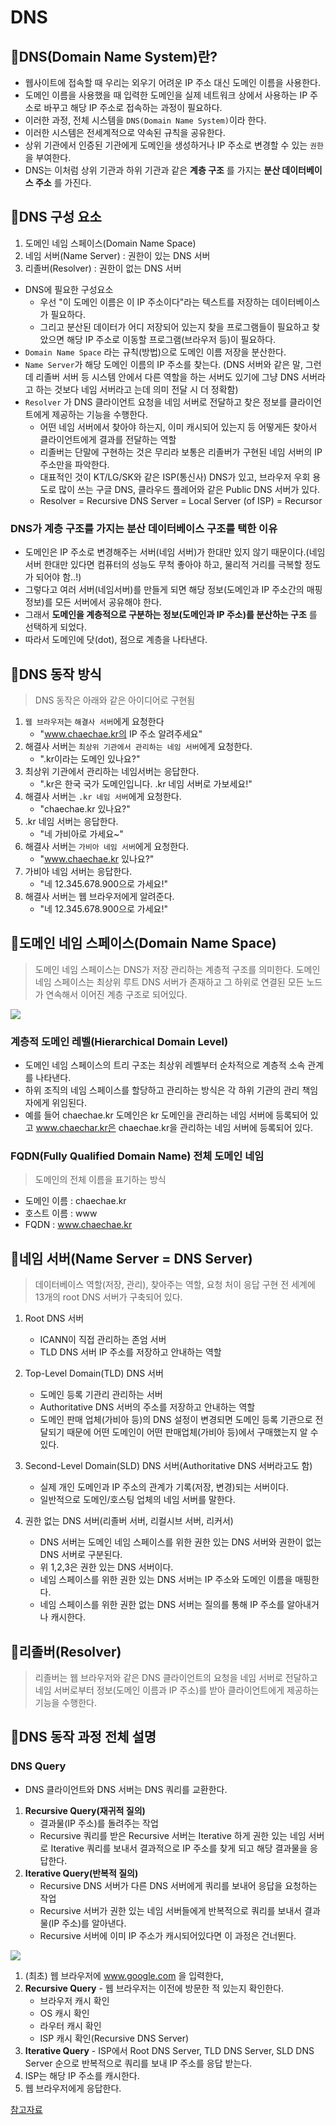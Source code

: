 # DNS

## 🎈DNS(Domain Name System)란?
- 웹사이트에 접속할 때 우리는 외우기 어려운 IP 주소 대신 도메인 이름을 사용한다.
- 도메인 이름을 사용했을 때 입력한 도메인을 실제 네트워크 상에서 사용하는 IP 주소로 바꾸고 해당 IP 주소로 접속하는 과정이 필요하다.
- 이러한 과정, 전체 시스템을 `DNS(Domain Name System)`이라 한다.
- 이러한 시스템은 전세계적으로 약속된 규칙을 공유한다.
- 상위 기관에서 인증된 기관에게 도메인을 생성하거나 IP 주소로 변경할 수 있는 `권한`을 부여한다.
- DNS는 이처럼 상위 기관과 하위 기관과 같은 **계층 구조** 를 가지는 **분산 데이터베이스 주소** 를 가진다.

## 🎈DNS 구성 요소
1. 도메인 네임 스페이스(Domain Name Space)
2. 네임 서버(Name Server) : 권한이 있는 DNS 서버
3. 리졸버(Resolver) : 권한이 없는 DNS 서버

- DNS에 필요한 구성요소
	- 우선 "이 도메인 이름은 이 IP 주소이다"라는 텍스트를 저장하는 데이터베이스가 필요하다.
	- 그리고 분산된 데이터가 어디 저장되어 있는지 찾을 프로그램들이 필요하고 찾았으면 해당 IP 주소로 이동할 프로그램(브라우저 등)이 필요하다.
- `Domain Name Space` 라는 규칙(방법)으로 도메인 이름 저장을 분산한다.
- `Name Server`가 해당 도메인 이름의 IP 주소를 찾는다. (DNS 서버와 같은 말, 그런데 리졸버 서버 등 시스템 안에서 다른 역할을 하는 서버도 있기에 그냥 DNS 서버라고 하는 것보다 네임 서버라고 는데 의미 전달 시 더 정확함)
- `Resolver` 가 DNS 클라이언트 요청을 네임 서버로 전달하고 찾은 정보를 클라이언트에게 제공하는 기능을 수행한다.
	- 어떤 네임 서버에서 찾아야 하는지, 이미 캐시되어 있는지 등 어떻게든 찾아서 클라이언트에게 결과를 전달하는 역할
	- 리졸버는 단말에 구현하는 것은 무리라 보통은 리졸버가 구현된 네임 서버의 IP 주소만을 파악한다.
	- 대표적인 것이 KT/LG/SK와 같은 ISP(통신사) DNS가 있고, 브라우저 우회 용도로 많이 쓰는 구글 DNS, 클라우드 플레어와 같은 Public DNS 서버가 있다.
	- Resolver = Recursive DNS Server = Local Server (of  ISP) = Recursor

### DNS가 계층 구조를 가지는 분산 데이터베이스 구조를 택한 이유
- 도메인은 IP 주소로 변경해주는 서버(네임 서버)가 한대만 있지 않기 때문이다.(네임 서버 한대만 있다면 컴퓨터의 성능도 무척 좋아야 하고, 물리적 거리를 극복할 정도가 되어야 함..!)
- 그렇다고 여러 서버(네임서버)를 만들게 되면 해당 정보(도메인과 IP 주소간의 매핑 정보)를 모든 서버에서 공유해야 한다. 
- 그래서 **도메인을 계층적으로 구분하는 정보(도메인과 IP 주소)를 분산하는 구조** 를 선택하게 되었다.
- 따라서 도메인에 닷(dot), 점으로 계층을 나타낸다.

## 🎈DNS 동작 방식
> DNS 동작은 아래와 같은 아이디어로 구현됨

1. `웹 브라우저`는 `해결사 서버`에게 요청한다
	* "www.chaechae.kr의 IP 주소 알려주세요"
2. 해결사 서버는 `최상위 기관에서 관리하는 네임 서버`에게 요청한다.
	* ".kr이라는 도메인 있나요?"
3. 최상위 기관에서 관리하는 네임서버는 응답한다.
	* ".kr은 한국 국가 도메인입니다. .kr 네임 서버로 가보세요!"
4. 해결사 서버는 `.kr 네임 서버`에게 요청한다.
	* "chaechae.kr 있나요?"
5. .kr 네임 서버는 응답한다.
	* "네 가비아로 가세요~"
6. 해결사 서버는 `가비아 네임 서버`에게 요청한다.
	* "www.chaechae.kr 있나요?"
7. 가비아 네임 서버는 응답한다.
	* "네 12.345.678.900으로 가세요!"
8. 해결사 서버는 웹 브라우저에게 알려준다.
	* "네 12.345.678.900으로 가세요!"


## 🎈도메인 네임 스페이스(Domain Name Space)
> 도메인 네임 스페이스는 DNS가 저장 관리하는 계층적 구조를 의미한다.
> 도메인 네임 스페이스는 최상위 루트 DNS 서버가 존재하고 그 하위로 연결된 모든 노드가 연속해서 이어진 계층 구조로 되어있다.

![](https://github.com/chae401/chae_study/assets/83829352/b3041f8a-0c3f-428d-ab53-a8d421f59a6f)

### 계층적 도메인 레벨(Hierarchical Domain Level)
- 도메인 네임 스페이스의 트리 구조는 최상위 레벨부터 순차적으로 계층적 소속 관계를 나타낸다.
- 하위 조직의 네임 스페이스를 할당하고 관리하는 방식은 각 하위 기관의 관리 책임자에게 위임된다.
- 예를 들어 chaechae.kr 도메인은 kr 도메인을 관리하는 네임 서버에 등록되어 있고 www.chaechar.kr은 chaechae.kr을 관리하는 네임 서버에 등록되어 있다.

### FQDN(Fully Qualified Domain Name) 전체 도메인 네임
> 도메인의 전체 이름을 표기하는 방식

- 도메인 이름 : chaechae.kr
- 호스트 이름 : www
- FQDN : www.chaechae.kr


## 🎈네임 서버(Name Server = DNS Server)
> 데이터베이스 역할(저장, 관리), 찾아주는 역할, 요청 처이 응답 구현
> 전 세계에 13개의 root DNS 서버가 구축되어 있다.

1. Root DNS 서버
	* ICANN이 직접 관리하는 존엄 서버
	* TLD DNS 서버 IP 주소를 저장하고 안내하는 역할

2. Top-Level Domain(TLD) DNS 서버
	* 도메인 등록 기관리 관리하는 서버
	* Authoritative DNS 서버의 주소를 저장하고 안내하는 역할
	* 도메인 판매 업체(가비아 등)의 DNS 설정이 변경되면 도메인 등록 기관으로 전달되기 때문에 어떤 도메인이 어떤 판매업체(가비아 등)에서 구매했는지 알 수 있다.

3. Second-Level Domain(SLD) DNS 서버(Authoritative DNS 서버라고도 함)
	* 실제 개인 도메인과 IP 주소의 관계가 기록(저장, 변경)되는 서버이다.
	* 일반적으로 도메인/호스팅 업체의 네임 서버를 말한다.

4. 권한 없는 DNS 서버(리졸버 서버, 리컬시브 서버, 리커서)
	* DNS 서버는 도메인 네임 스페이스를 위한 권한 있는 DNS 서버와 권한이 없는 DNS 서버로 구분된다.
	* 위 1,2,3은 권한 있는 DNS 서버이다.
	* 네임 스페이스를 위한 권한 있는 DNS 서버는 IP 주소와 도메인 이름을 매핑한다.
	* 네임 스페이스를 위한 권한 없는 DNS 서버는 질의를 통해 IP 주소를 알아내거나 캐시한다.

## 🎈리졸버(Resolver)
> 리졸버는 웹 브라우저와 같은 DNS 클라이언트의 요청을 네임 서버로 전달하고 네임 서버로부터 정보(도메인 이름과 IP 주소)를 받아 클라이언트에게 제공하는 기능을 수행한다.

## 🎈DNS 동작 과정 전체 설명
### DNS Query
- DNS 클라이언트와 DNS 서버는 DNS 쿼리를 교환한다.
1. **Recursive Query(재귀적 질의)**
	* 결과물(IP 주소)를 돌려주는 작업
	* Recursive 쿼리를 받은 Recursive 서버는 Iterative 하게 권한 있는 네임 서버로 Iterative 쿼리를 보내서 결과적으로 IP 주소를 찾게 되고 해당 결과물을 응답한다.
2. **Iterative Query(반복적 질의)**
	* Recursive DNS 서버가 다른 DNS 서버에게 쿼리를 보내어 응답을 요청하는 작업
	* Recursive 서버가 권한 있는 네임 서버들에게 반복적으로 쿼리를 보내서 결과물(IP 주소)를 알아낸다.
	* Recursive 서버에 이미 IP 주소가 캐시되어있다면 이 과정은 건너뛴다.

![](https://github.com/chae401/chae_study/assets/83829352/1880066d-a033-4e17-918a-81f7f6707c2f)

1. (최초) 웹 브라우저에 www.google.com 을 입력한다,
2. **Recursive Query** - 웹 브라우저는 이전에 방문한 적 있는지 확인한다.
	* 브라우저 캐시 확인
	* OS 캐시 확인
	* 라우터 캐시 확인
	* ISP 캐시 확인(Recursive DNS Server)
3. **Iterative Query** - ISP에서 Root DNS Server, TLD DNS Server, SLD DNS Server 순으로 반복적으로 쿼리를 보내 IP 주소를 응답 받는다.
4. ISP는 해당 IP 주소를 캐시한다.
5. 웹 브라우저에게 응답한다.

[참고자료](https://hanamon.kr/dns%EB%9E%80-%EB%8F%84%EB%A9%94%EC%9D%B8-%EB%84%A4%EC%9E%84-%EC%8B%9C%EC%8A%A4%ED%85%9C-%EA%B0%9C%EB%85%90%EB%B6%80%ED%84%B0-%EC%9E%91%EB%8F%99-%EB%B0%A9%EC%8B%9D%EA%B9%8C%EC%A7%80/)
